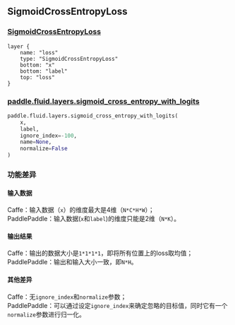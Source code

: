## SigmoidCrossEntropyLoss


### [SigmoidCrossEntropyLoss](http://caffe.berkeleyvision.org/tutorial/layers/sigmoidcrossentropyloss.html)
```
layer {
    name: "loss"
    type: "SigmoidCrossEntropyLoss"
    bottom: "x"
    bottom: "label"
    top: "loss"
}
```


### [paddle.fluid.layers.sigmoid_cross_entropy_with_logits](http://paddlepaddle.org/documentation/docs/zh/1.4/api_cn/layers_cn.html#permalink-163-sigmoid_cross_entropy_with_logits)
```python
paddle.fluid.layers.sigmoid_cross_entropy_with_logits(
    x, 
    label, 
    ignore_index=-100, 
    name=None, 
    normalize=False
)
```  

### 功能差异
#### 输入数据
Caffe：输入数据（`x`）的维度最大是4维（`N*C*H*W`）；                 
PaddlePaddle：输入数据(`x`和`label`)的维度只能是2维（`N*K`）。
#### 输出结果
Caffe：输出的数据大小是`1*1*1*1`，即将所有位置上的loss取均值；                      
PaddlePaddle：输出和输入大小一致，即`N*H`。
#### 其他差异
Caffe：无`ignore_index`和`normalize`参数；  
PaddlePaddle：可以通过设定`ignore_index`来确定忽略的目标值，同时它有一个`normalize`参数进行归一化。

